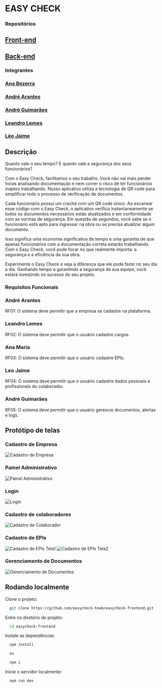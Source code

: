 
# EASY CHECK

### Repositórios

## [Front-end](https://github.com/easycheck-team/easycheck-frontend.git)
## [Back-end](https://github.com/easycheck-team/easycheck-backend.git)

### Integrantes

### [Ana Bezerra](https://github.com/anavbezerra)
### [André Arantes](https://github.com/arantesandre)
### [André Guimarães](https://github.com/GuimaFox)
### [Leandro Lemes](https://github.com/LeandrojLemes)
### [Léo Jaime](https://github.com/LeoJaime-92)


## Descrição

Quanto vale o seu tempo? E quanto vale a segurança dos seus funcionários?

Com o Easy Check, facilitamos o seu trabalho. Você não vai mais perder horas analisando documentação e nem correr o risco de ter funcionários inaptos trabalhando. Nosso aplicativo utiliza a tecnologia de QR code para simplificar todo o processo de verificação de documentos.

Cada funcionário possui um crachá com um QR code único. Ao escanear esse código com o Easy Check, o aplicativo verifica instantaneamente se todos os documentos necessários estão atualizados e em conformidade com as normas de segurança. Em questão de segundos, você sabe se o funcionário está apto para ingressar na obra ou se precisa atualizar algum documento.

Isso significa uma economia significativa de tempo e uma garantia de que apenas funcionários com a documentação correta estarão trabalhando. Com o Easy Check, você pode focar no que realmente importa: a segurança e a eficiência da sua obra.

Experimente o Easy Check e veja a diferença que ele pode fazer no seu dia a dia. Ganhando tempo e garantindo a segurança da sua equipe, você estará investindo no sucesso do seu projeto.


### Requisitos Funcionais

### André Arantes
RF01: O sistema deve permitir que a empresa se cadastre na plataforma.

### Leandro Lemes
RF02: O sistema deve permitir que o usuário cadastre cargos.

### Ana Maria
RF03: O sistema deve permitir que o usuário cadastre EPIs.

### Leo Jaime
RF04: O sistema deve permitir que o usuário cadastre dados pessoais e profissionais do colaborador.

### André Guimarães
RF05: O sistema deve permitir que o usuário gerencie documentos, alertas e logs.

## Protótipo de telas

### Cadastro de Empresa

![Cadastro de Empresa](src/assets/easy-check-cadastro-empresa.png)

### Painel Administrativo

![Painel Administrativo](src/assets/easycheck-painel-admin.png)

### Login

![Login](src/assets/tela-de-login.png)

### Cadastro de colaboradores

![Cadastro de Colaborador](src/assets/easycheck-tela-cadastro-colaborador.jpeg)

### Cadastro de EPIs

![Cadastro de EPIs Tela1](src/assets/easycheck-tela-epi1.jpeg)
![Cadastro de EPIs Tela2](src/assets/easycheck-tela-epi2.jpeg)

### Gerenciamento de Documentos

![Gerenciamento de Documentos](src/assets/gestao_de_documentos_e_epis.png)

## Rodando localmente

Clone o projeto:

```bash
  git clone https://github.com/easycheck-team/easycheck-frontend.git
```

Entre no diretório do projeto:

```bash
  cd easycheck-frontend
```

Instale as dependências:

```bash
  npm install

  ou 

  npm i
```

Inicie o servidor localmente:

```bash
  npm run dev
```



